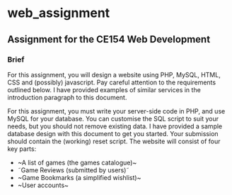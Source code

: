 # web_assignment
## Assignment for the CE154 Web Development

### Brief

For this assignment, you will design a website using PHP, MySQL, HTML, CSS and (possibly)
javascript. Pay careful attention to the requirements outlined below. I have provided examples of
similar services in the introduction paragraph to this document.

For this assignment, you must write your server-side code in PHP, and use MySQL for your
database. You can customise the SQL script to suit your needs, but you should not remove existing
data. I have provided a sample database design with this document to get you started. Your
submission should contain the (working) reset script.
The website will consist of four key parts:
- ~A list of games (the games catalogue)~
- ˜Game Reviews (submitted by users)˜
- ~Game Bookmarks (a simplified wishlist)~
- ~User accounts~
